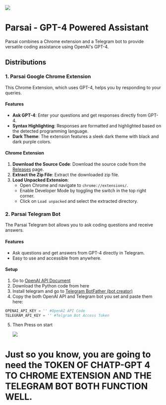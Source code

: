 
<img src='https://github.com/parsabe/Parsai/blob/main/main.jpg'>

# Parsai - GPT-4 Powered Assistant

Parsai combines a Chrome extension and a Telegram bot to provide versatile coding assistance using OpenAI's GPT-4.

## Distributions

### 1. Parsai Google Chrome Extension
This Chrome Extension, which uses GPT-4,  helps you by responding to your queries.

#### Features
- **Ask GPT-4**: Enter your questions and get responses directly from GPT-4.
- **Syntax Highlighting**: Responses are formatted and highlighted based on the detected programming language.
- **Dark Theme**: The extension features a sleek dark theme with black and dark purple colors.

#### Chrome Extension
1. **Download the Source Code**: Download the source code from the [Releases](https://github.com/your-username/parsai/releases) page.
2. **Extract the Zip File**: Extract the downloaded zip file.
3. **Load Unpacked Extension**:
   - Open Chrome and navigate to `chrome://extensions/`.
   - Enable Developer Mode by toggling the switch in the top right corner.
   - Click on `Load unpacked` and select the extracted directory.



### 2. Parsai Telegram Bot
The Parsai Telegram bot allows you to ask coding questions and receive answers.

#### Features

- Ask questions and get answers from GPT-4 directly in Telegram.
- Easy to use and accessible from anywhere.

#### Setup
1. Go to <a href='https://platform.openai.com/settings/organization/api-keys'>OpenAI API Document</a>
2. Download the Python code from here
3. Install telegram and go to <a href='https://t.me/BotFather'>Telegram BotFather (bot creator)</a>
4. Copy the both OpenAI API and Telegram bot you set and paste them here:
```py
OPENAI_API_KEY = '' #OpenAI API Code
TELEGRAM_API_KEY = '' #Telgram Bot Access Token
```
5. Then Press on start

   <img src='https://github.com/parsabe/Parsai/blob/main/telegram.jpg'>
   <br/>

# Just so you know, you are going to need the TOKEN OF CHATP-GPT 4 TO CHROME EXTENSION AND THE TELEGRAM BOT BOTH FUNCTION WELL.

